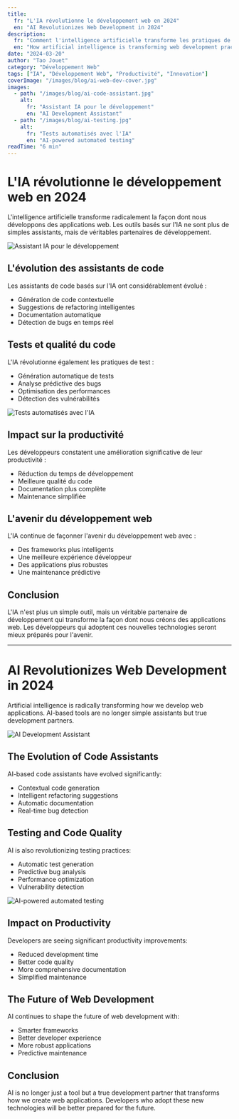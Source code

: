 ```yaml
---
title:
  fr: "L'IA révolutionne le développement web en 2024"
  en: "AI Revolutionizes Web Development in 2024"
description:
  fr: "Comment l'intelligence artificielle transforme les pratiques de développement web et améliore la productivité des développeurs."
  en: "How artificial intelligence is transforming web development practices and improving developer productivity."
date: "2024-03-20"
author: "Tao Jouet"
category: "Développement Web"
tags: ["IA", "Développement Web", "Productivité", "Innovation"]
coverImage: "/images/blog/ai-web-dev-cover.jpg"
images:
  - path: "/images/blog/ai-code-assistant.jpg"
    alt:
      fr: "Assistant IA pour le développement"
      en: "AI Development Assistant"
  - path: "/images/blog/ai-testing.jpg"
    alt:
      fr: "Tests automatisés avec l'IA"
      en: "AI-powered automated testing"
readTime: "6 min"
---
```


# L'IA révolutionne le développement web en 2024

L'intelligence artificielle transforme radicalement la façon dont nous développons des applications web. Les outils basés sur l'IA ne sont plus de simples assistants, mais de véritables partenaires de développement.

![Assistant IA pour le développement](/images/blog/ai-code-assistant.jpg)

## L'évolution des assistants de code

Les assistants de code basés sur l'IA ont considérablement évolué :

- Génération de code contextuelle
- Suggestions de refactoring intelligentes
- Documentation automatique
- Détection de bugs en temps réel

## Tests et qualité du code

L'IA révolutionne également les pratiques de test :

- Génération automatique de tests
- Analyse prédictive des bugs
- Optimisation des performances
- Détection des vulnérabilités

![Tests automatisés avec l'IA](/images/blog/ai-testing.jpg)

## Impact sur la productivité

Les développeurs constatent une amélioration significative de leur productivité :

- Réduction du temps de développement
- Meilleure qualité du code
- Documentation plus complète
- Maintenance simplifiée

## L'avenir du développement web

L'IA continue de façonner l'avenir du développement web avec :

- Des frameworks plus intelligents
- Une meilleure expérience développeur
- Des applications plus robustes
- Une maintenance prédictive

## Conclusion

L'IA n'est plus un simple outil, mais un véritable partenaire de développement qui transforme la façon dont nous créons des applications web. Les développeurs qui adoptent ces nouvelles technologies seront mieux préparés pour l'avenir.

---

# AI Revolutionizes Web Development in 2024

Artificial intelligence is radically transforming how we develop web applications. AI-based tools are no longer simple assistants but true development partners.

![AI Development Assistant](/images/blog/ai-code-assistant.jpg)

## The Evolution of Code Assistants

AI-based code assistants have evolved significantly:

- Contextual code generation
- Intelligent refactoring suggestions
- Automatic documentation
- Real-time bug detection

## Testing and Code Quality

AI is also revolutionizing testing practices:

- Automatic test generation
- Predictive bug analysis
- Performance optimization
- Vulnerability detection

![AI-powered automated testing](/images/blog/ai-testing.jpg)

## Impact on Productivity

Developers are seeing significant productivity improvements:

- Reduced development time
- Better code quality
- More comprehensive documentation
- Simplified maintenance

## The Future of Web Development

AI continues to shape the future of web development with:

- Smarter frameworks
- Better developer experience
- More robust applications
- Predictive maintenance

## Conclusion

AI is no longer just a tool but a true development partner that transforms how we create web applications. Developers who adopt these new technologies will be better prepared for the future. 